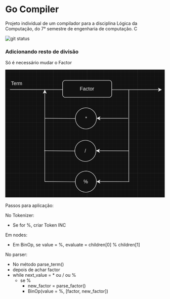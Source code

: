 # Go Compiler

Projeto individual de um compilador para a disciplina Lógica da Computação, do 7° semestre de engenharia de computação. C

![git status](http://3.129.230.99/svg/gabrielonishi/go-compiler/)

### Adicionando resto de divisão

Só é necessário mudar o Factor

![rascunho.png](rascunho.png)

Passos para aplicação:

No Tokenizer:
 - Se for %, criar Token INC

Em nodes:
 - Em BinOp, se value = %, evaluate = children[0] % children[1]

No parser:
 - No método parse_term()
 - depois de achar factor
 - while next_value = * ou / ou %
    - se %
        - new_factor = parse_factor()
        - BinOp(value = %, [factor, new_factor])

